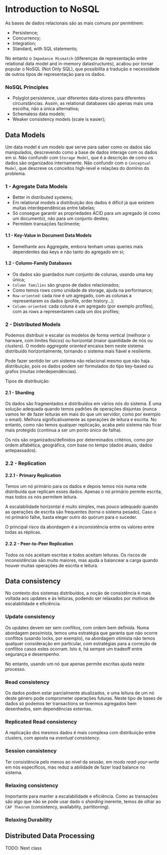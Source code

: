 # Introduction to NoSQL

As bases de dados relacionais são as mais comuns por permitirem:

- Persistence;
- Concurrency;
- Integration;
- Standard, with SQL statements;

No entanto o `Impedance Mismatch` (diferenças de representação entre relational data model and in-memory datastructures), acabou por tornar popular o NoSQL (Not Only SQL), que possibilita a tradução e necessidade de outros tipos de representação para os dados. 

### NoSQL Principles

- Polyglot persistence, usar diferentes data-stores para diferentes circunstâncias. Assim, as relational databases são apenas mais uma escolha, não a única alternativa;
- Schemaless data models;
- Weaker consistency models (scale is easier);

## Data Models

Um data model é um modelo que serve para saber como os dados são manipulados, descrevendo como a base de dados interage com os dados em si. Não confundir com `Storage Model`, que é a descrição de como os dados são organizados internamente. Não confundir com o `Conceptual Model`, que descreve os conceitos high-level e relações do domínio do problema.

### 1 - Agregate Data Models

- Better in distributed systems;
- Em relational models a distribuição dos dados é difícil já que existem muitas interdependênicas entre tabelas;
- Só consegue garantir as propriedades ACID para um agregado (é como um documento), não para um conjunto destes;
- Permitem transações facilmente;

#### 1.1 - Key-Value in Document Data Models

- Semelhante aos Aggregate, embora tenham umas queries mais dependentes das keys e não tanto do agregado em si;

#### 1.2 - Column-Family Databases

- Os dados são guardados num conjunto de colunas, usando uma key única;
- `Column families` são grupos de dados relacionados;
- Como temos rows como unidade de storage, ajuda na performance;
- `Row-oriented`: cada row é um agregado, com as colunas a representarem os dados (profile, order history...);
- `Column-oriented`: cada coluna é um agregado (por exemplo profiles), com as rows a representarem cada um dos profiles;

### 2 - Distributed Models

Podemos distribuir e escalar os modelos de forma vertical (melhorar o harware, com limites físicos) ou horizontal (maior quantidade de nós ou clusters). O modelo *aggregate oriented* encaixa bem neste sistema distribuído horizontalmente, tornando o sistema mais fiável e resiliente.

Pode fazer sentido ter um sistema não relacional mesmo que não haja distribuição, pois os dados podem ser formulados do tipo key-based ou grafos (muitas interdependências).

Tipos de distribuição:

#### 2.1 - Sharding

Os dados são fragmentados e distribuídos em vários nós do sistema. É uma solução adequada quando temos padrões de operações disjuntas (nunca vamos ter de fazer leituras em mais do que um servidor, como por exemplo o email). Melhora significativamente as operações de leitura e escrita. No entanto, como não temos qualquer replicação, acaba pelo sistema não ficar mais protegido (continua a ser um ponto único de falha).

Os nós são organizados/definidos por determinados critérios, como por ordem alfabética, geográfica, com base no tempo (dados atuais, dados antepassados).

### 2.2 - Replication

#### 2.2.1 - Primary Replication

Temos um nó primário para os dados e depois temos nós numa rede distribuída que replicam esses dados. Apenas o nó primário permite escrita, mas todos os nós permitem leitura.

A escalabilidade horizontal é muito simples, mas pouco adequado quando as operações de escrita são frequentes (torna o sistema pesado). Caso o nó primário falhe, basta eleger outro do quórum para o suceder.

O principal risco da abordagem é a inconsistência entre os valores entre todas as réplicas.

#### 2.2.2 - Peer-to-Peer Replication

Todos os nós aceitam escritas e todos aceitam leituras. Os riscos de inconsistências são muito maiores, mas ajuda a balancear a carga quando houver muitas operações de escrita e leitura.

## Data consistency

No contexto dos sistemas distribuídos, a noção de consistência é mais voltada aos updates e às leituras, podendo ser relaxados por motivos de escalabilidade e eficiência.

### Update consistency

Os updates devem ser sem conflitos, com ordem bem definida. Numa abordagem pessimista, temos uma estratégia que garanta que não ocorre conflitos (usando locks, por exemplo), na abordagem otimista não temos qualquer consideração em particular, com estratégias para a correção de conflitos casos estes ocorram. Isto é, há sempre um tradeoff entre segurança e desempenho.

No entanto, usando um nó que apenas permite escritas ajuda neste processo.

### Read consistency

Os dados podem estar parcialmente atualizados, e uma leitura de um nó deste género pode comprometer operações futuras. Neste tipo de bases de dados só podemos ter transactions se tivermos agregados bem desenhados, sem dependências externas.

### Replicated Read consistency

A replicação dos mesmos dados é mais complexa com distribuição entre clusters, com aposta na *eventual consistency*.

### Session consistency

Ter consistência pelo menos ao nível da sessão, em modo *read-your-write* em nós específicos, mas reduz a abilidade de fazer load balance no sistema.

### Relaxing consistency

Importante para manter a escalabilidade e eficiência. Como as transações são algo que não se pode usar dado o *sharding* inerente, temos de olhar ao `CAP Theorem` (consistency, availability, partitioning).

### Relaxing Durability



## Distributed Data Processing

TODO: Next class